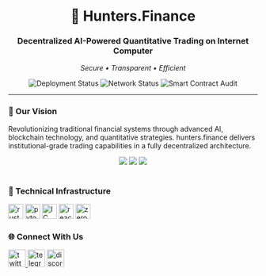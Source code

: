 <div align="center">
  <h1>🚀 Hunters.Finance</h1>
  <h3>Decentralized AI-Powered Quantitative Trading on Internet Computer</h3>
  <p><i>Secure • Transparent • Efficient</i></p>

![Deployment Status](https://img.shields.io/badge/Protocol-Active-brightgreen)
![Network Status](https://img.shields.io/badge/Network-Operational-blue)
![Smart Contract Audit](https://img.shields.io/badge/Smart_Contracts-Audited-success)
</div>

<hr/>

<div align="left">
  <h3>🧠 Our Vision</h3>
  <p>
    Revolutionizing traditional financial systems through advanced AI, blockchain technology, and quantitative strategies. 
    hunters.finance delivers institutional-grade trading capabilities in a fully decentralized architecture.
  </p>
</div>

<div align="center">
  <img src="https://img.shields.io/badge/Market%20Analysis-AI%20Powered-green" />
  <img src="https://img.shields.io/badge/Risk%20Management-Advanced-blue" />
  <img src="https://img.shields.io/badge/Performance-Optimized-gold" />
</div>

<br/>

<h3>🔮 Technical Infrastructure</h3>

<div align="left">
  <img src="https://img.shields.io/badge/Rust-Execution_Runtime-000000?logo=rust&logoColor=white&style=for-the-badge" height="30" alt="rust runtime" />
  <img src="https://img.shields.io/badge/PyTorch-Strategy_Engine-EE4C2C?style=for-the-badge&logo=pytorch&logoColor=white" height="30" alt="pytorch engine" />
  <img src="https://img.shields.io/badge/Internet_Computer-Canister_Deployment-1C1B1F?style=for-the-badge&logo=dfinity&logoColor=white" height="30" alt="IC infra" />
  <img src="https://img.shields.io/badge/React-Trading_Interface-20232A?style=for-the-badge&logo=react&logoColor=61DAFB" height="30" alt="react ui" />
  <img src="https://img.shields.io/badge/zkSNARKs-Verifiable_Orders-5A4FCF?style=for-the-badge" height="30" alt="zero knowledge" />
</div>

<h3>🌐 Connect With Us</h3>

<div align="left">
  <a href="https://x.com/baluw33547921" target="_blank">
    <img src="https://img.shields.io/static/v1?message=Twitter&logo=twitter&label=&color=1DA1F2&logoColor=white&labelColor=&style=for-the-badge" height="35" alt="twitter logo" />
  </a>
  <img src="https://img.shields.io/static/v1?message=Telegram&logo=telegram&label=&color=2CA5E0&logoColor=white&labelColor=&style=for-the-badge" height="35" alt="telegram logo" />
  <img src="https://img.shields.io/static/v1?message=Discord&logo=discord&label=&color=7289DA&logoColor=white&labelColor=&style=for-the-badge" height="35" alt="discord logo" />
</div>